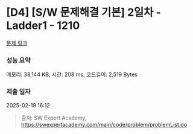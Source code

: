 # [D4] [S/W 문제해결 기본] 2일차 - Ladder1 - 1210 

[문제 링크](https://swexpertacademy.com/main/code/problem/problemDetail.do?contestProbId=AV14ABYKADACFAYh) 

### 성능 요약

메모리: 38,144 KB, 시간: 208 ms, 코드길이: 2,519 Bytes

### 제출 일자

2025-02-19 16:12



> 출처: SW Expert Academy, https://swexpertacademy.com/main/code/problem/problemList.do